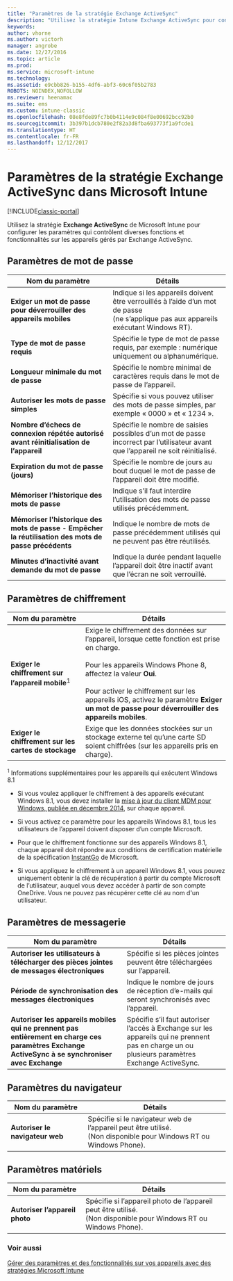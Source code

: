 ```yaml
---
title: "Paramètres de la stratégie Exchange ActiveSync"
description: "Utilisez la stratégie Intune Exchange ActiveSync pour configurer les paramètres qui vous permettent de contrôler des fonctionnalités sur les appareils gérés par Exchange ActiveSync."
keywords: 
author: vhorne
ms.author: victorh
manager: angrobe
ms.date: 12/27/2016
ms.topic: article
ms.prod: 
ms.service: microsoft-intune
ms.technology: 
ms.assetid: e9cbb826-b155-4df6-abf3-60c6f05b2783
ROBOTS: NOINDEX,NOFOLLOW
ms.reviewer: heenamac
ms.suite: ems
ms.custom: intune-classic
ms.openlocfilehash: 08e8fde89fc7b0b4114e9c084f8e00692bcc92b0
ms.sourcegitcommit: 3b397b1dcb780e2f82a3d8fba693773f1a9fcde1
ms.translationtype: HT
ms.contentlocale: fr-FR
ms.lasthandoff: 12/12/2017
---
```

# <a name="exchange-activesync-policy-settings-in-microsoft-intune"></a>Paramètres de la stratégie Exchange ActiveSync dans Microsoft Intune

[!INCLUDE[classic-portal](../includes/classic-portal.md)]

Utilisez la stratégie **Exchange ActiveSync** de Microsoft Intune pour configurer les paramètres qui contrôlent diverses fonctions et fonctionnalités sur les appareils gérés par Exchange ActiveSync.


## <a name="password-settings"></a>Paramètres de mot de passe

|Nom du paramètre|Détails
|----------------|---|
|**Exiger un mot de passe pour déverrouiller des appareils mobiles**|Indique si les appareils doivent être verrouillés à l’aide d’un mot de passe<br>(ne s’applique pas aux appareils exécutant Windows RT).|
|**Type de mot de passe requis**|Spécifie le type de mot de passe requis, par exemple : numérique uniquement ou alphanumérique.|
|**Longueur minimale du mot de passe**|Spécifie le nombre minimal de caractères requis dans le mot de passe de l’appareil.|
|**Autoriser les mots de passe simples**|Spécifie si vous pouvez utiliser des mots de passe simples, par exemple « 0000 » et « 1234 ».|
|**Nombre d’échecs de connexion répétée autorisé avant réinitialisation de l’appareil**|Spécifie le nombre de saisies possibles d’un mot de passe incorrect par l’utilisateur avant que l’appareil ne soit réinitialisé.|
|**Expiration du mot de passe (jours)**|Spécifie le nombre de jours au bout duquel le mot de passe de l’appareil doit être modifié.
|**Mémoriser l’historique des mots de passe**|Indique s’il faut interdire l’utilisation des mots de passe utilisés précédemment.|
|**Mémoriser l'historique des mots de passe** - **Empêcher la réutilisation des mots de passe précédents**|Indique le nombre de mots de passe précédemment utilisés qui ne peuvent pas être réutilisés.|
|**Minutes d’inactivité avant demande du mot de passe**|Indique la durée pendant laquelle l’appareil doit être inactif avant que l’écran ne soit verrouillé.

## <a name="encryption-settings"></a>Paramètres de chiffrement

|Nom du paramètre|Détails|
|----------------|---|
|**Exiger le chiffrement sur l’appareil mobile**<sup>1</sup>|Exige le chiffrement des données sur l’appareil, lorsque cette fonction est prise en charge.<br><br>Pour les appareils Windows Phone 8, affectez la valeur **Oui**.<br /><br />Pour activer le chiffrement sur les appareils iOS, activez le paramètre **Exiger un mot de passe pour déverrouiller des appareils mobiles**.|
|**Exiger le chiffrement sur les cartes de stockage**|Exige que les données stockées sur un stockage externe tel qu’une carte SD soient chiffrées (sur les appareils pris en charge).
<sup>1</sup> Informations supplémentaires pour les appareils qui exécutent Windows 8.1

-   Si vous voulez appliquer le chiffrement à des appareils exécutant Windows 8.1, vous devez installer la [mise à jour du client MDM pour Windows, publiée en décembre 2014](https://support.microsoft.com/kb/3013816), sur chaque appareil.

-   Si vous activez ce paramètre pour les appareils Windows 8.1, tous les utilisateurs de l’appareil doivent disposer d’un compte Microsoft.

-   Pour que le chiffrement fonctionne sur des appareils Windows 8.1, chaque appareil doit répondre aux conditions de certification matérielle de la spécification [InstantGo](http://blogs.windows.com/bloggingwindows/2014/06/19/instantgo-a-better-way-to-sleep/) de Microsoft.

-   Si vous appliquez le chiffrement à un appareil Windows 8.1, vous pouvez uniquement obtenir la clé de récupération à partir du compte Microsoft de l’utilisateur, auquel vous devez accéder à partir de son compte OneDrive. Vous ne pouvez pas récupérer cette clé au nom d'un utilisateur.

## <a name="email-settings"></a>Paramètres de messagerie

|Nom du paramètre|Détails
|----------------|---|
|**Autoriser les utilisateurs à télécharger des pièces jointes de messages électroniques**|Spécifie si les pièces jointes peuvent être téléchargées sur l’appareil.|
|**Période de synchronisation des messages électroniques**|Indique le nombre de jours de réception d’e-mails qui seront synchronisés avec l’appareil.
|**Autoriser les appareils mobiles qui ne prennent pas entièrement en charge ces paramètres Exchange ActiveSync à se synchroniser avec Exchange**|Spécifie s’il faut autoriser l’accès à Exchange sur les appareils qui ne prennent pas en charge un ou plusieurs paramètres Exchange ActiveSync.

## <a name="browser-settings"></a>Paramètres du navigateur

|Nom du paramètre|Détails
|----------------|---|
|**Autoriser le navigateur web**|Spécifie si le navigateur web de l’appareil peut être utilisé.<br>(Non disponible pour Windows RT ou Windows Phone).

## <a name="hardware-settings"></a>Paramètres matériels

|Nom du paramètre|Détails
|----------------|---|
|**Autoriser l’appareil photo**|Spécifie si l’appareil photo de l’appareil peut être utilisé.<br>(Non disponible pour Windows RT ou Windows Phone).



### <a name="see-also"></a>Voir aussi
[Gérer des paramètres et des fonctionnalités sur vos appareils avec des stratégies Microsoft Intune](manage-settings-and-features-on-your-devices-with-microsoft-intune-policies.md)
